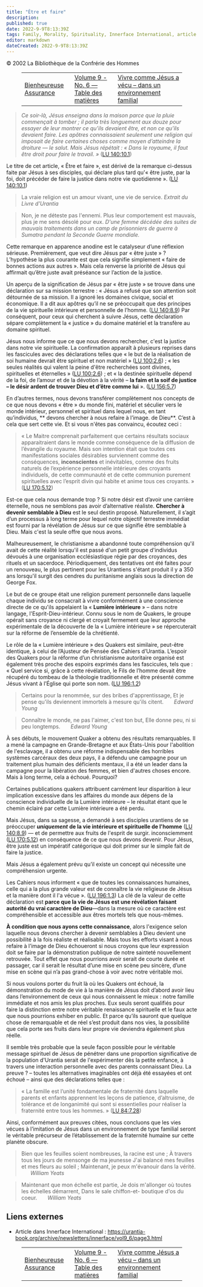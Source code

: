 ```yaml
---
title: "Être et faire"
description: 
published: true
date: 2022-9-9T8:13:39Z
tags: Family, Morality, Spirituality, Innerface International, article
editor: markdown
dateCreated: 2022-9-9T8:13:39Z
---
```


<p class="v-card v-sheet theme--light gray lighten-3 px-2">© 2002 La Bibliothèque de la Confrérie des Hommes</p>
<figure class="table chapter-navigator">
  <table>
    <tbody>
      <tr>
        <td>
        <a href="/fr/article/Blessed_Assurance">
          <span class="mdi mdi-arrow-left-drop-circle"></span><span class="pl-2">Bienheureuse Assurance</span>
        </a>
        </td>
        <td>
        <a href="/fr/index/articles_innerface#volume-9-no-6">
          <span class="mdi mdi-book-open-variant"></span><span class="pl-2">Volume 9 - No. 6 — Table des matières</span>
        </a>
        </td>
        <td>
        <a href="/fr/article/Living_as_Jesus_lived_in_a_family_environment">
          <span class="pr-2">Vivre comme Jésus a vécu – dans un environnement familial</span><span class="mdi mdi-arrow-right-drop-circle"></span>
        </a>
        </td>
      </tr>
    </tbody>
  </table>
</figure>



> _Ce soir-là, Jésus enseigna dans la maison parce que la pluie commençait à tomber ; il parla très longuement aux douze pour essayer de leur montrer ce qu’ils devaient *être,* et non ce qu’ils devaient *faire.* Les apôtres connaissaient seulement une religion qui imposait de *faire* certaines choses comme moyen d’atteindre la droiture — le salut. Mais Jésus répétait : « Dans le royaume, il faut *être* droit pour faire le travail. »_ (<a id="a13_439"></a>[LU 140:10.1](/fr/The_Urantia_Book/140#p10_1))

Le titre de cet article, « Être et faire », est dérivé de la remarque ci-dessus faite par Jésus à ses disciples, qui déclare plus tard qu'« être juste, par la foi, doit précéder de faire la justice dans notre vie quotidienne ». (<a id="a15_229"></a>[LU 140:10.1](/fr/The_Urantia_Book/140#p10_1))

> La vraie religion est un amour vivant, une vie de service.
> _Extrait du Livre d'Urantia_

> Non, je ne déteste pas l'ennemi. Plus leur comportement est mauvais, plus je me sens désolé pour eux.
> _D'une femme décédée des suites de mauvais traitements dans un camp de prisonniers de guerre à Sumatra pendant la Seconde Guerre mondiale._

Cette remarque en apparence anodine est le catalyseur d’une réflexion sérieuse. Premièrement, que veut dire Jésus par « être juste » ? L’hypothèse la plus courante est que cela signifie simplement « faire de bonnes actions aux autres ». Mais cela renverse la priorité de Jésus qui affirmait qu’être juste avait préséance sur l’action de la justice.

Un aperçu de la signification de Jésus par « être juste » se trouve dans une déclaration sur sa mission terrestre : « Jésus a refusé que son attention soit détournée de sa mission. Il a ignoré les domaines civique, social et économique. Il a dit aux apôtres qu’il ne se préoccupait que des principes de la vie spirituelle intérieure et personnelle de l’homme. (<a id="a25_361"></a>[LU 140:8.9](/fr/The_Urantia_Book/140#p8_9)) Par conséquent, pour ceux qui cherchent à suivre Jésus, cette déclaration sépare complètement la « justice » du domaine matériel et la transfère au domaine spirituel.

Jésus nous informe que ce que nous devons rechercher, c'est la justice dans notre vie spirituelle. La confirmation apparaît à plusieurs reprises dans les fascicules avec des déclarations telles que « le but de la réalisation de soi humaine devrait être spirituel et non matériel » (<a id="a27_282"></a>[LU 100:2.6](/fr/The_Urantia_Book/100#p2_6)) ; « les seules réalités qui valent la peine d'être recherchées sont divines, spirituelles et éternelles » (<a id="a27_434"></a>[LU 100:2.6](/fr/The_Urantia_Book/100#p2_6)) ; et « la destinée spirituelle dépend de la foi, de l’amour et de la dévotion à la vérité – **la faim et la soif de justice – le désir ardent de trouver Dieu et d’être comme lui** ». (<a id="a27_663"></a>[LU 156:5.7](/fr/The_Urantia_Book/156#p5_7))

En d’autres termes, nous devons transférer complètement nos concepts de ce que nous devons « être » du monde fini, matériel et séculier vers le monde intérieur, personnel et spirituel dans lequel nous, en tant qu’individus, ** devons chercher à nous refaire à l’image. de Dieu**. C’est à cela que sert cette vie. Et si vous n'êtes pas convaincu, écoutez ceci :

> « Le Maitre comprenait parfaitement que certains résultats sociaux apparaitraient dans le monde comme conséquence de la diffusion de l’évangile du royaume. Mais son intention était que toutes ces manifestations sociales désirables surviennent comme des conséquences, **inconscientes** et inévitables, comme des fruits naturels de l’expérience personnelle intérieure des croyants individuels, de cette communauté et de cette communion purement spirituelles avec l’esprit divin qui habite et anime tous ces croyants. » (<a id="a31_520"></a>[LU 170:5.12](/fr/The_Urantia_Book/170#p5_12))

Est-ce que cela nous demande trop ? Si notre désir est d’avoir une carrière éternelle, nous ne semblons pas avoir d’alternative réaliste. **Chercher à devenir semblable à Dieu** est le seul destin proposé. Naturellement, il s’agit d’un processus à long terme pour lequel notre objectif terrestre immédiat est fourni par la révélation de Jésus sur ce que signifie être semblable à Dieu. Mais c'est la seule offre que nous avons.

Malheureusement, le christianisme a abandonné toute compréhension qu'il avait de cette réalité lorsqu'il est passé d'un petit groupe d'individus dévoués à une organisation ecclésiastique régie par des croyances, des rituels et un sacerdoce. Périodiquement, des tentatives ont été faites pour un renouveau, le plus pertinent pour les Urantiens s'étant produit il y a 350 ans lorsqu'il surgit des cendres du puritanisme anglais sous la direction de George Fox.

Le but de ce groupe était une religion purement personnelle dans laquelle chaque individu se consacrait à vivre conformément à une conscience directe de ce qu'ils appelaient la « **Lumière intérieure** » – dans notre langage, l'Esprit-Dieu-intérieur. Connu sous le nom de Quakers, le groupe opérait sans croyance ni clergé et croyait fermement que leur approche expérimentale de la découverte de la « Lumière intérieure » se répercuterait sur la réforme de l’ensemble de la chrétienté.

Le rôle de la « Lumière intérieure » des Quakers est similaire, peut-être identique, à celui de l’Ajusteur de Pensée des Cahiers d’Urantia. L’espoir des Quakers pour la réforme d’un christianisme autoritaire organisé est également très proche des espoirs exprimés dans les fascicules, tels que : « Quel service si, grâce à cette révélation, le Fils de l’homme devait être récupéré du tombeau de la théologie traditionnelle et être présenté comme Jésus vivant à l’Église qui porte son nom. (<a id="a39_490"></a>[LU 196:1.2](/fr/The_Urantia_Book/196#p1_2))

> Certains pour la renommée, sur des bribes d'apprentissage,
> Et je pense qu'ils deviennent immortels à mesure qu'ils citent.
> &nbsp; &nbsp; &nbsp; _Edward Young_

> Connaître le monde, ne pas l'aimer, c'est ton but,
> Elle donne peu, ni si peu longtemps.
> &nbsp; &nbsp; &nbsp; _Edward Young_

À ses débuts, le mouvement Quaker a obtenu des résultats remarquables. Il a mené la campagne en Grande-Bretagne et aux États-Unis pour l'abolition de l'esclavage, il a obtenu une réforme indispensable des horribles systèmes carcéraux des deux pays, il a défendu une campagne pour un traitement plus humain des déficients mentaux, il a été un leader dans la campagne pour la libération des femmes, et bien d'autres choses encore. Mais à long terme, cela a échoué. Pourquoi?

Certaines publications quakers attribuent carrément leur disparition à leur implication excessive dans les affaires du monde aux dépens de la conscience individuelle de la Lumière intérieure – le résultat étant que le chemin éclairé par cette Lumière intérieure a été perdu.

Mais Jésus, dans sa sagesse, a demandé à ses disciples urantiens de se préoccuper ***uniquement*** **de la vie intérieure et spirituelle de l'homme** (<a id="a53_151"></a>[LU 140:8.9](/fr/The_Urantia_Book/140#p8_9)) — et de permettre aux fruits de l'esprit de surgir. inconsciemment (<a id="a53_264"></a>[LU 170:5.12](/fr/The_Urantia_Book/170#p5_12)) en conséquence de ce que nous devons devenir. Pour Jésus, être juste est un impératif catégorique qui doit primer sur le simple fait de faire la justice.

Mais Jésus a également prévu qu’il existe un concept qui nécessite une compréhension urgente.

Les Cahiers nous informent « que de toutes les connaissances humaines, celle qui a la plus grande valeur est de connaître la vie religieuse de Jésus et la manière dont il l'a vécue ». (<a id="a57_185"></a>[LU 196:1.3](/fr/The_Urantia_Book/196#p1_3)) La clé de la valeur de cette déclaration est **parce que la vie de Jésus est une révélation faisant autorité du vrai caractère de Dieu**—dans la mesure où ce caractère est compréhensible et accessible aux êtres mortels tels que nous-mêmes.

**À condition que nous ayons cette connaissance**, alors l'exigence selon laquelle nous devons chercher à devenir semblables à Dieu devient une possibilité à la fois réaliste et réalisable. Mais tous les efforts visant à nous refaire à l’image de Dieu échoueront si nous croyons que leur expression doit se faire par la démonstration publique de notre sainteté nouvellement retrouvée. Tout effet que nous pourrions avoir serait de courte durée et passager, car il serait le résultat d’une mise en scène peu sincère, d’une mise en scène qui n’a pas grand-chose à voir avec notre véritable moi.

Si nous voulons porter du fruit là où les Quakers ont échoué, la démonstration du mode de vie à la manière de Jésus doit d’abord avoir lieu dans l’environnement de ceux qui nous connaissent le mieux : notre famille immédiate et nos amis les plus proches. Eux seuls seront qualifiés pour faire la distinction entre notre véritable renaissance spirituelle et le faux acte que nous pourrions exhiber en public. Et parce qu’ils sauront que quelque chose de remarquable et de réel s’est produit dans nos vies, la possibilité que cela porte ses fruits dans leur propre vie deviendra également plus réelle.

Il semble très probable que la seule façon possible pour le véritable message spirituel de Jésus de pénétrer dans une proportion significative de la population d'Urantia serait de l'expérimenter dès la petite enfance, à travers une interaction personnelle avec des parents connaissant Dieu. La preuve ? – toutes les alternatives imaginables ont déjà été essayées et ont échoué – ainsi que des déclarations telles que :

> « La famille est l’unité fondamentale de fraternité dans laquelle parents et enfants apprennent les leçons de patience, d’altruisme, de tolérance et de longanimité qui sont si essentielles pour réaliser la fraternité entre tous les hommes. » (<a id="a65_245"></a>[LU 84:7.28](/fr/The_Urantia_Book/84#p7_28))

Ainsi, conformément aux preuves citées, nous concluons que les vies vécues à l’imitation de Jésus dans un environnement de type familial seront le véritable précurseur de l’établissement de la fraternité humaine sur cette planète obscure.

> Bien que les feuilles soient nombreuses, la racine est une ;
> À travers tous les jours de mensonge de ma jeunesse
> J'ai balancé mes feuilles et mes fleurs au soleil ;
> Maintenant, je peux m'évanouir dans la vérité.
> &nbsp; &nbsp; &nbsp; _William Yeats_

> Maintenant que mon échelle est partie,
> Je dois m'allonger où
> toutes les échelles démarrent,
> Dans le sale chiffon-et-
> boutique d'os du coeur.
> &nbsp; &nbsp; &nbsp; _William Yeats_

## Liens externes

- Article dans Innerface International : https://urantia-book.org/archive/newsletters/innerface/vol9_6/page3.html






<figure class="table chapter-navigator">
  <table>
    <tbody>
      <tr>
        <td>
        <a href="/fr/article/Blessed_Assurance">
          <span class="mdi mdi-arrow-left-drop-circle"></span><span class="pl-2">Bienheureuse Assurance</span>
        </a>
        </td>
        <td>
        <a href="/fr/index/articles_innerface#volume-9-no-6">
          <span class="mdi mdi-book-open-variant"></span><span class="pl-2">Volume 9 - No. 6 — Table des matières</span>
        </a>
        </td>
        <td>
        <a href="/fr/article/Living_as_Jesus_lived_in_a_family_environment">
          <span class="pr-2">Vivre comme Jésus a vécu – dans un environnement familial</span><span class="mdi mdi-arrow-right-drop-circle"></span>
        </a>
        </td>
      </tr>
    </tbody>
  </table>
</figure>
